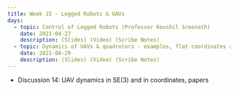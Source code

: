 ```yaml
---
title: Week 15 - Legged Robots & UAVs
days:
  - topic: Control of Legged Robots (Professor Koushil Sreenath)
    date: 2021-04-27
    description: (Slides) (Video) (Scribe Notes)
  - topic: Dynamics of UAVs & quadrotors - examples, flat coordinates and path planning  
    date: 2021-04-29
    description: (Slides) (Video) (Scribe Notes)
---
```


- Discussion 14: UAV dynamics in SE(3) and in coordinates, papers
